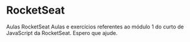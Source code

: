 # RocketSeat
Aulas RocketSeat
Aulas e exercícios referentes ao módulo 1 do curto de JavaScript da RocketSeat. 
Espero que ajude. 
